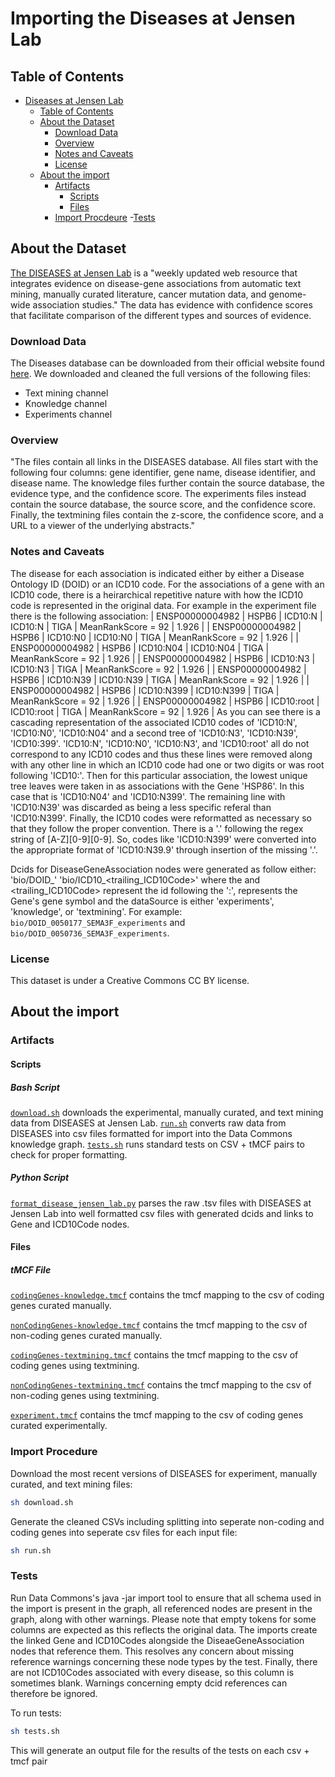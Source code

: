 # Importing the Diseases at Jensen Lab

## Table of Contents

- [Diseases at Jensen Lab](#importing-the-diseases-at-jensen-lab)
  - [Table of Contents](#table-of-contents)
  - [About the Dataset](#about-the-dataset)
    - [Download Data](#download-data)
    - [Overview](#overview)
    - [Notes and Caveats](#notes-and-caveats)
    - [License](#license)
  - [About the import](#about-the-import)
    - [Artifacts](#artifacts)
      - [Scripts](#scripts)
      - [Files](#files)
    - [Import Procdeure](#import-procedure)
    -[Tests](#tests) 

## About the Dataset

[The DISEASES at Jensen Lab](https://diseases.jensenlab.org/About) is a "weekly updated web resource that integrates evidence on disease-gene associations from automatic text mining, manually curated literature, cancer mutation data, and genome-wide association studies." The data has evidence with confidence scores that facilitate comparison of the different types and sources of evidence.

### Download Data

The Diseases database can be downloaded from their official website found [here](https://diseases.jensenlab.org/Downloads). We downloaded and cleaned the full versions of the following files:

- Text mining channel
- Knowledge channel
- Experiments channel

### Overview

"The files contain all links in the DISEASES database. All files start with the following four columns: gene identifier, gene name, disease identifier, and disease name. The knowledge files further contain the source database, the evidence type, and the confidence score. The experiments files instead contain the source database, the source score, and the confidence score. Finally, the textmining files contain the z-score, the confidence score, and a URL to a viewer of the underlying abstracts."

### Notes and Caveats

The disease for each association is indicated either by either a Disease Ontology ID (DOID) or an ICD10 code. For the associations of a gene with an ICD10 code, there is a heirarchical repetitive nature with how the ICD10 code is represented in the original data. For example in the experiment file there is the following association:
| ENSP00000004982 | HSPB6 | ICD10:N | ICD10:N | TIGA | MeanRankScore = 92 | 1.926 |
| ENSP00000004982 | HSPB6 | ICD10:N0 | ICD10:N0 | TIGA | MeanRankScore = 92 | 1.926 |
| ENSP00000004982 | HSPB6 | ICD10:N04 | ICD10:N04 | TIGA | MeanRankScore = 92 | 1.926 |
| ENSP00000004982 | HSPB6 | ICD10:N3 | ICD10:N3 | TIGA | MeanRankScore = 92 | 1.926 |
| ENSP00000004982 | HSPB6 | ICD10:N39 | ICD10:N39 | TIGA | MeanRankScore = 92 | 1.926 |
| ENSP00000004982 | HSPB6 | ICD10:N399 | ICD10:N399 | TIGA | MeanRankScore = 92 | 1.926 |
| ENSP00000004982 | HSPB6 | ICD10:root | ICD10:root | TIGA | MeanRankScore = 92  | 1.926 |
As you can see there is a cascading representation of the associated ICD10 codes of 'ICD10:N', 'ICD10:N0', 'ICD10:N04' and a second tree of 'ICD10:N3', 'ICD10:N39', 'ICD10:399'. 'ICD10:N', 'ICD10:N0', 'ICD10:N3', and 'ICD10:root' all do not correspond to any ICD10 codes and thus these lines were removed along with any other line in which an ICD10 code had one or two digits or was root following 'ICD10:'. Then for this particular association, the lowest unique tree leaves were taken in as associations with the Gene 'HSP86'. In this case that is 'ICD10:N04' and 'ICD10:N399'. The remaining line with 'ICD10:N39' was discarded as being a less specific referal than 'ICD10:N399'. Finally, the ICD10 codes were reformatted as necessary so that they follow the proper convention. There is a '.' following the regex string of [A-Z][0-9][0-9]. So, codes like 'ICD10:N399' were converted into the appropriate format of 'ICD10:N39.9' through insertion of the missing '.'.

Dcids for DiseaseGeneAssociation nodes were generated as follow either:
'bio/DOID_<DOID>_<geneSymbol>_<dataSource>'
'bio/ICD10_<trailing_ICD10Code>_<geneSymbol>_<dataSource>'
where the <DOID> and <trailing_ICD10Code> represent the id following the ':', <geneSymbol> represents the Gene's gene symbol and the dataSource is either 'experiments', 'knowledge', or 'textmining'. For example: `bio/DOID_0050177_SEMA3F_experiments` and `bio/DOID_0050736_SEMA3F_experiments`.

### License

This dataset is under a Creative Commons CC BY license.

## About the import

### Artifacts

#### Scripts

##### Bash Script

[`download.sh`](scripts/download.sh) downloads the experimental, manually curated, and text mining data from DISEASES at Jensen Lab.
[`run.sh`](scripts/run.sh) converts raw data from DISEASES into csv files formatted for import into the Data Commons knowledge graph.
[`tests.sh`](scripts/tests.sh) runs standard tests on CSV + tMCF pairs to check for proper formatting.

##### Python Script

[`format_disease_jensen_lab.py`](scripts/format_disease_jensen_lab.py) parses the raw .tsv files with DISEASES at Jensen Lab into well formatted csv files with generated dcids and links to Gene and ICD10Code nodes.

#### Files

##### tMCF File

[`codingGenes-knowledge.tmcf`](tmcfs/codingGenes-knowledge.tmcf) contains the tmcf mapping to the csv of coding genes curated manually.

[`nonCodingGenes-knowledge.tmcf`](tmcfs/nonCodingGenes-knowledge.tmcf) contains the tmcf mapping to the csv of non-coding genes curated manually.

[`codingGenes-textmining.tmcf`](tmcfs/codingGenes-textmining.tmcf) contains the tmcf mapping to the csv of coding genes using textmining.

[`nonCodingGenes-textmining.tmcf`](tmcfs/nonCodingGenes-textmining.tmcf) contains the tmcf mapping to the csv of non-coding genes using textmining.

[`experiment.tmcf`](tmcfs/experiment.tmcf) contains the tmcf mapping to the csv of coding genes curated experimentally.

### Import Procedure

Download the most recent versions of DISEASES for experiment, manually curated, and text mining files:

```bash
sh download.sh
```

Generate the cleaned CSVs including splitting into seperate non-coding and coding genes into seperate csv files for each input file:

```bash
sh run.sh
```

### Tests

Run Data Commons's java -jar import tool to ensure that all schema used in the import is present in the graph, all referenced nodes are present in the graph, along with other warnings. Please note that empty tokens for some columns are expected as this reflects the original data. The imports create the linked Gene and ICD10Codes alongside the DiseaeGeneAssociation nodes that reference them. This resolves any concern about missing reference warnings concerning these node types by the test. Finally, there are not ICD10Codes associated with every disease, so this column is sometimes blank. Warnings concerning empty dcid references can therefore be ignored.

To run tests:

```bash
sh tests.sh
```

This will generate an output file for the results of the tests on each csv + tmcf pair
